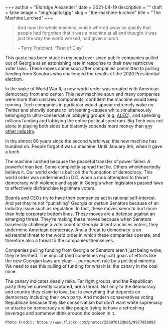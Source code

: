 +++
author = "Eldridge Alexander"
date = 2021-04-19
description = ""
draft = false
image = "img/capitol.jpg"
slug = "the-machine-lurched"
title = "The Machine Lurched"
+++

> And now the whole machine, which whirred away so quietly that people had forgotten that it was a machine at all and thought it was just the way the world worked, had given a lurch. 
>
>  – Terry Pratchett, “Feet of Clay”

This quote has been stuck in my head ever since public companies pulled out of Georgia at an astonishing rate in response to their new restrictive voter laws. These moves came soon after companies committed to pulling funding from Senators who challenged the results of the 2020 Presidential election. 

In the wake of World War II, a new world order was created with American democracy front and center. This new machine spun and many companies were more than unscrew components, confident the machine would keep running. Tech companies in particular would appear extremely woke on Twitter and showily donate to left leaning-causes while simultaneously belonging to ultra-conservative lobbying groups (e.g. [ALEC](https://en.wikipedia.org/wiki/American_Legislative_Exchange_Council)), and spending millions funding and lobbying the entire political spectrum. Big Tech was not alone in playing both sides but blatantly sopends more money than [any other industry](https://www.citizen.org/article/big-tech-lobbying-update/). 

In the almost 80 years since the second world war, this new machine has trundled on. People forgot it was a machine. Until January 6th, when it gave a lurch.

The machine lurched because the peaceful transfer of power failed. A powerful man lied. Some complicitly spread that lie. Others wholeheartedly believe it. Our world order is built on the foundation of democracy. This world order was undermined in D.C. when a mob attempted to thwart democracy with violence and again in Georgia when legislators passed laws to effectively disfranchise legitimate voters. 

Boards and CEOs try to have their companies act in rational self-interest. And yet they’re not “punishing” Georgia or certain Senators because of an industry issue such as regulation. In fact, these moves seem to hurt more than help corporate bottom lines. These moves are a defense against an emerging threat. They’re making these moves because when Senators baselessly challenge a vote count or Georgia disenfranchises voters, they undermine American democracy. And a threat to democracy is an existential threat to the world order in which these companies operate, and therefore also a threat to the companies themselves.

Companies pulling funding from Georgia or Senators aren’t just being woke, they’re terrified. The implicit (and sometimes explicit) goals of efforts like the new Georgian laws are clear -- permanent rule by a political minority. We need to see this pulling of funding for what it is: the canary in the coal mine.

The canary indicates deadly risks. Far right groups, and the Republican party they’ve currently captured, are a threat. Not only to the democracy and country they claim to love, but to everything that depends on democracy including their own party. And modern conservatives voting Republican because they like conservatism but don’t want white supremacy or attacks on democracy are like people trying to have a refreshing beverage and somehow drink around the poison in it. 

`Photo Credit: https://www.flickr.com/photos/22007612@N05/9977050093`
